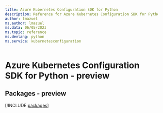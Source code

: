 ```yaml
---
title: Azure Kubernetes Configuration SDK for Python
description: Reference for Azure Kubernetes Configuration SDK for Python
author: lmazuel
ms.author: lmazuel
ms.data: 06/05/2023
ms.topic: reference
ms.devlang: python
ms.service: kubernetesconfiguration
---
```

# Azure Kubernetes Configuration SDK for Python - preview
## Packages - preview
[!INCLUDE [packages](kubernetes-configuration-index.md)]